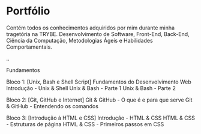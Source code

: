 # Portfólio 

Contém todos os conhecimentos adquiridos por mim durante minha tragetória na TRYBE. 
Desenvolvimento de Software, Front-End, Back-End, Ciência da Computação, Metodologias Ágeis e Habilidades Comportamentais.

..

Fundamentos

Bloco 1: [Unix, Bash e Shell Script]
Fundamentos do Desenvolvimento Web
Introdução - Unix & Shell
Unix & Bash - Parte 1
Unix & Bash - Parte 2

Bloco 2: [Git, GitHub e Internet]
Git & GitHub - O que é e para que serve
Git & GitHub - Entendendo os comandos

Bloco 3: [Introdução à HTML e CSS]
Introdução - HTML & CSS
HTML & CSS - Estruturas de página
HTML & CSS - Primeiros passos em CSS
